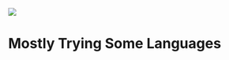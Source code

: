 <img src="https://img.shields.io/badge/Using-Android-green"></img>
<h1> Mostly Trying Some Languages </h1>
